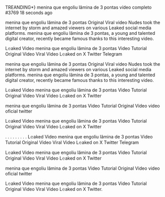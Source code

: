 TREANDING*} menina que engoliu lâmina de 3 pontas vídeo completo #3769
18 seconds ago

menina que engoliu lâmina de 3 pontas Original Viral video Nudes took the internet by storm and amazed viewers on various Leaked social media platforms. menina que engoliu lâmina de 3 pontas, a young and talented digital creator, recently became famous thanks to this interesting video.

L𝚎aked Video menina que engoliu lâmina de 3 pontas Video Tutorial Original Video Viral Video L𝚎aked on X Twitter Telegram

menina que engoliu lâmina de 3 pontas Original Viral video Nudes took the internet by storm and amazed viewers on various Leaked social media platforms. menina que engoliu lâmina de 3 pontas, a young and talented digital creator, recently became famous thanks to this interesting video.

L𝚎aked Video menina que engoliu lâmina de 3 pontas Video Tutorial Original Video Viral Video L𝚎aked on X Twitter

menina que engoliu lâmina de 3 pontas Video Tutorial Original Video video oficial twitter

L𝚎aked Video menina que engoliu lâmina de 3 pontas Video Tutorial Original Video Viral Video L𝚎aked on X Twitter

. . . . . . . . . L𝚎aked Video menina que engoliu lâmina de 3 pontas Video Tutorial Original Video Viral Video L𝚎aked on X Twitter Telegram

L𝚎aked Video menina que engoliu lâmina de 3 pontas Video Tutorial Original Video Viral Video L𝚎aked on X Twitter

menina que engoliu lâmina de 3 pontas Video Tutorial Original Video video oficial twitter

L𝚎aked Video menina que engoliu lâmina de 3 pontas Video Tutorial Original Video Viral Video L𝚎aked on X Twitter.
